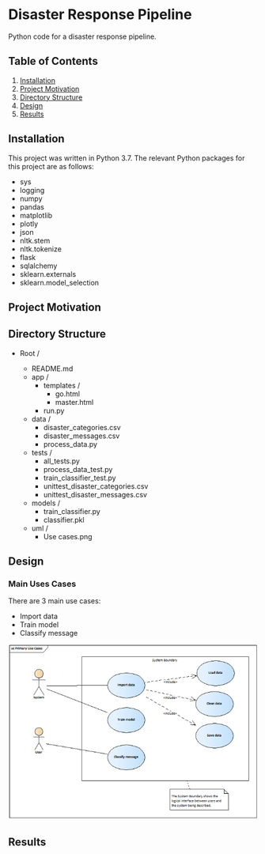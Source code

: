 # Disaster Response Pipeline
Python code for a disaster response pipeline.

## Table of Contents

1. [Installation](#installation)
2. [Project Motivation](#motivation)
3. [Directory Structure](#directoryStructure)
4. [Design](#design)
5. [Results](#results)

## Installation <a name="installation"></a>

This project was written in Python 3.7. The relevant Python packages for this project are as follows:

- sys
- logging
- numpy
- pandas
- matplotlib
- plotly
- json
- nltk.stem
- nltk.tokenize
- flask
- sqlalchemy
- sklearn.externals
- sklearn.model_selection


## Project Motivation <a name="motivation"></a>


## Directory Structure <a name="directoryStructure"></a>

- Root /

    - README.md  
    - app /
        - templates /
            - go.html
            - master.html 
        - run.py  
    - data /  
        - disaster_categories.csv  
        - disaster_messages.csv  
        - process_data.py  
    - tests /  
        - all_tests.py  
        - process_data_test.py  
        - train_classifier_test.py  
        - unittest_disaster_categories.csv  
        - unittest_disaster_messages.csv  
    - models /  
        - train_classifier.py  
        - classifier.pkl  
    - uml /
        - Use cases.png  

## Design <a name="design"></a>

### Main Uses Cases
There are 3 main use cases:

- Import data
- Train model
- Classify message

<p align="center">
    <img src="./uml/Use cases.png" width="800" title="Main use cases." alt="Main use cases.">
</p>

## Results <a name="results"></a>

